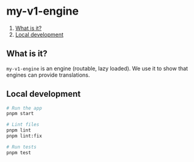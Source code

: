 # my-v1-engine

1. [What is it?](#what-is-it)
1. [Local development](#local-development)


## What is it?

`my-v1-engine` is an engine (routable, lazy loaded). We use it to show that engines can provide translations.


## Local development

```sh
# Run the app
pnpm start

# Lint files
pnpm lint
pnpm lint:fix

# Run tests
pnpm test
```
